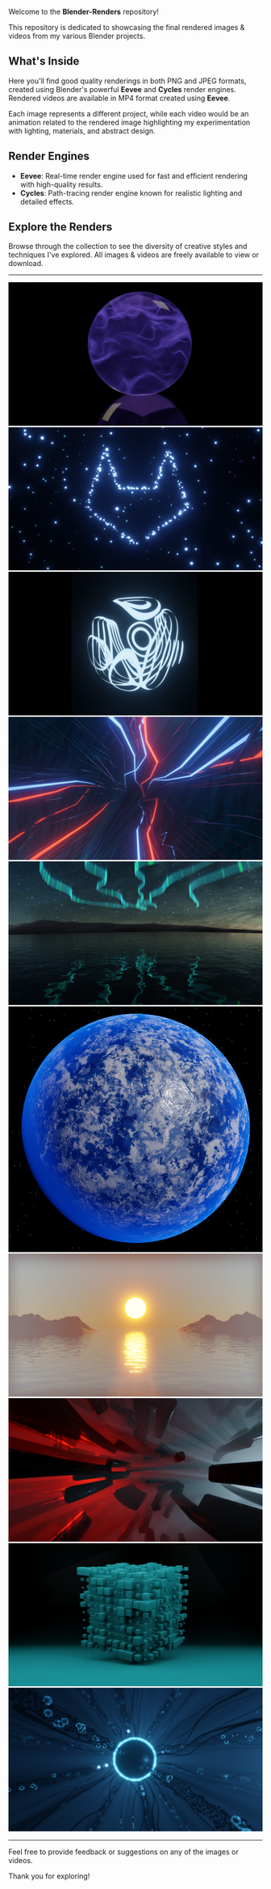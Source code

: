 Welcome to the **Blender-Renders** repository! 

This repository is dedicated to showcasing the final rendered images & videos from my various Blender projects.

## What's Inside
Here you'll find good quality renderings in both PNG and JPEG formats, created using Blender's powerful **Eevee** and **Cycles** render engines. Rendered videos are available in MP4 format created using **Eevee**.

Each image represents a different project, while each video would be an animation related to the rendered image highlighting my experimentation with lighting, materials, and abstract design.

## Render Engines
- **Eevee**: Real-time render engine used for fast and efficient rendering with high-quality results.
- **Cycles**: Path-tracing render engine known for realistic lighting and detailed effects.

## Explore the Renders
Browse through the collection to see the diversity of creative styles and techniques I've explored. All images & videos are freely available to view or download.
<hr>
<img src="/Plasma ball.jpg" alt="Plasma ball image">
<br> 
<img src="/optical illiusion.jpg" alt="Gitlab logo from particles image">
<br>
<img src="/Abstract1.jpg" alt=" ">
<br>
<img src="/Abstract2.jpg" alt=" ">
<br>
<img src="/Aurora.jpg" alt=" ">
<br>
<img src="/Ice planet.png" alt=" ">
<br>
<img src="/Sunset.png" alt=" ">
<br>
<img src="/Box environment.png" alt=" ">
<br>
<img src="/Geo cude.png" alt=" ">
<br>
<img src="/Microscopic environment.png" alt=" ">
<hr>

Feel free to provide feedback or suggestions on any of the images or videos. 

Thank you for exploring!
